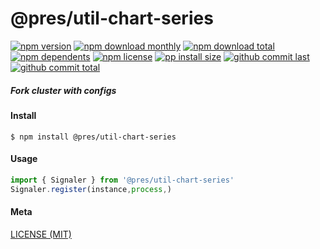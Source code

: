 # @pres/util-chart-series

[![npm version][badge-npm-version]][url-npm]
[![npm download monthly][badge-npm-download-monthly]][url-npm]
[![npm download total][badge-npm-download-total]][url-npm]
[![npm dependents][badge-npm-dependents]][url-github]
[![npm license][badge-npm-license]][url-npm]
[![pp install size][badge-pp-install-size]][url-pp]
[![github commit last][badge-github-last-commit]][url-github]
[![github commit total][badge-github-commit-count]][url-github]

[//]: <> (Shields)

[badge-npm-version]: https://flat.badgen.net/npm/v/@pres/util-chart-series

[badge-npm-download-monthly]: https://flat.badgen.net/npm/dm/@pres/util-chart-series

[badge-npm-download-total]:https://flat.badgen.net/npm/dt/@pres/util-chart-series

[badge-npm-dependents]: https://flat.badgen.net/npm/dependents/@pres/util-chart-series

[badge-npm-license]: https://flat.badgen.net/npm/license/@pres/util-chart-series

[badge-pp-install-size]: https://flat.badgen.net/packagephobia/install/@pres/util-chart-series

[badge-github-last-commit]: https://flat.badgen.net/github/last-commit/hoyeungw/pres

[badge-github-commit-count]: https://flat.badgen.net/github/commits/hoyeungw/pres

[//]: <> (Link)

[url-npm]: https://npmjs.org/package/@pres/util-chart-series

[url-pp]: https://packagephobia.now.sh/result?p=@pres/util-chart-series

[url-github]: https://github.com/hoyeungw/pres

##### Fork cluster with configs

#### Install

```console
$ npm install @pres/util-chart-series
```

#### Usage

```js
import { Signaler } from '@pres/util-chart-series'
Signaler.register(instance,process,)
```

#### Meta

[LICENSE (MIT)](LICENSE)
